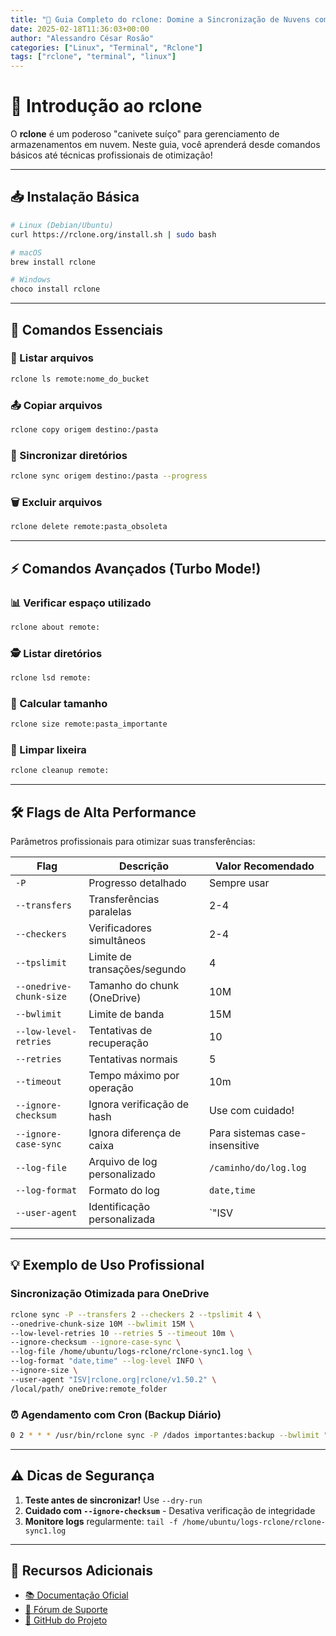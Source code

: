```yaml
---
title: "📡 Guia Completo do rclone: Domine a Sincronização de Nuvens com Comandos Avançados!"
date: 2025-02-18T11:36:03+00:00
author: "Alessandro César Rosão"
categories: ["Linux", "Terminal", "Rclone"]
tags: ["rclone", "terminal", "linux"]
---
```


# 🚀 Introdução ao rclone

O **rclone** é um poderoso "canivete suíço" para gerenciamento de armazenamentos em nuvem. Neste guia, você aprenderá desde comandos básicos até técnicas profissionais de otimização!

---

## 📥 Instalação Básica

```bash
# Linux (Debian/Ubuntu)
curl https://rclone.org/install.sh | sudo bash

# macOS
brew install rclone

# Windows
choco install rclone
```

---

## 🔧 Comandos Essenciais

### 📂 Listar arquivos
```bash
rclone ls remote:nome_do_bucket
```

### 📤 Copiar arquivos
```bash
rclone copy origem destino:/pasta
```

### 🔄 Sincronizar diretórios
```bash
rclone sync origem destino:/pasta --progress
```

### 🗑️ Excluir arquivos
```bash
rclone delete remote:pasta_obsoleta
```

---

## ⚡ Comandos Avançados (Turbo Mode!)

### 📊 Verificar espaço utilizado
```bash
rclone about remote:
```

### 🕵️ Listar diretórios
```bash
rclone lsd remote:
```

### 📏 Calcular tamanho
```bash
rclone size remote:pasta_importante
```

### 🧹 Limpar lixeira
```bash
rclone cleanup remote:
```

---

## 🛠️ Flags de Alta Performance
Parâmetros profissionais para otimizar suas transferências:

| Flag | Descrição | Valor Recomendado |
|------|-----------|-------------------|
| `-P` | Progresso detalhado | Sempre usar |
| `--transfers` | Transferências paralelas | 2-4 |
| `--checkers` | Verificadores simultâneos | 2-4 |
| `--tpslimit` | Limite de transações/segundo | 4 |
| `--onedrive-chunk-size` | Tamanho do chunk (OneDrive) | 10M |
| `--bwlimit` | Limite de banda | 15M |
| `--low-level-retries` | Tentativas de recuperação | 10 |
| `--retries` | Tentativas normais | 5 |
| `--timeout` | Tempo máximo por operação | 10m |
| `--ignore-checksum` | Ignora verificação de hash | Use com cuidado! |
| `--ignore-case-sync` | Ignora diferença de caixa | Para sistemas case-insensitive |
| `--log-file` | Arquivo de log personalizado | `/caminho/do/log.log` |
| `--log-format` | Formato do log | `date,time` |
| `--user-agent` | Identificação personalizada | `"ISV|rclone.org|rclone/v1.50.2"` |

---

## 💡 Exemplo de Uso Profissional

### Sincronização Otimizada para OneDrive
```bash
rclone sync -P --transfers 2 --checkers 2 --tpslimit 4 \
--onedrive-chunk-size 10M --bwlimit 15M \
--low-level-retries 10 --retries 5 --timeout 10m \
--ignore-checksum --ignore-case-sync \
--log-file /home/ubuntu/logs-rclone/rclone-sync1.log \
--log-format "date,time" --log-level INFO \
--ignore-size \
--user-agent "ISV|rclone.org|rclone/v1.50.2" \
/local/path/ oneDrive:remote_folder
```

### ⏰ Agendamento com Cron (Backup Diário)
```bash
0 2 * * * /usr/bin/rclone sync -P /dados importantes:backup --bwlimit "08:00,15M 23:00,off"
```

---

## ⚠️ Dicas de Segurança

1. **Teste antes de sincronizar!** Use `--dry-run`
2. **Cuidado com `--ignore-checksum`** - Desativa verificação de integridade
3. **Monitore logs** regularmente: `tail -f /home/ubuntu/logs-rclone/rclone-sync1.log`

---

## 🔗 Recursos Adicionais

- [📚 Documentação Oficial](https://rclone.org/)
- [💬 Fórum de Suporte](https://forum.rclone.org/)
- [🐙 GitHub do Projeto](https://github.com/rclone/rclone)
